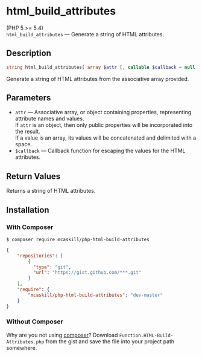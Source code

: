 # html_build_attributes

(PHP 5 >= 5.4)  
`html_build_attributes` — Generate a string of HTML attributes.

## Description

```php
string html_build_attributes( array $attr [, callable $callback = null ] )
```

Generate a string of HTML attributes from the associative array provided.

## Parameters

- `attr` — Associative array, or object containing properties, representing attribute names and values.  
  If `attr` is an object, then only public properties will be incorporated into the result.  
  If a value is an array, its values will be concatenated and delimited with a space.
- `$callback` — Callback function for escaping the values for the HTML attributes.

## Return Values

Returns a string of HTML attributes.

## Installation

### With Composer

```
$ composer require mcaskill/php-html-build-attributes
```

```json
{
	"repositories": [
		{
		  "type": "git",
		  "url": "https://gist.github.com/***.git"
		}
	],
	"require": {
		"mcaskill/php-html-build-attributes": "dev-master"
	}
}
```

### Without Composer

Why are you not using [composer](http://getcomposer.org/)? Download `Function.HTML-Build-Attributes.php` from the gist and save the file into your project path somewhere.